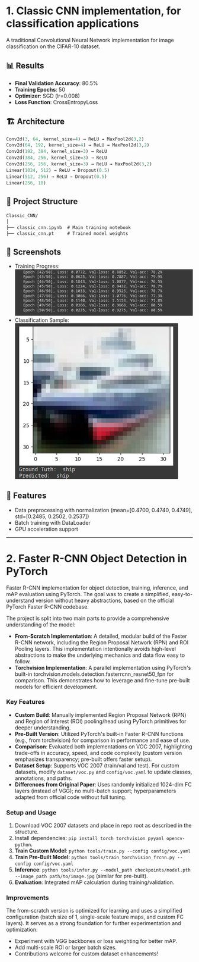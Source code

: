 # 1. Classic CNN implementation, for classification applications

A traditional Convolutional Neural Network implementation for image classification on the CIFAR-10 dataset.

## 📊 Results
- **Final Validation Accuracy**: 80.5%
- **Training Epochs**: 50
- **Optimizer**: SGD (lr=0.008)
- **Loss Function**: CrossEntropyLoss

## 🏗️ Architecture
```python
Conv2d(3, 64, kernel_size=4) → ReLU → MaxPool2d(3,2)
Conv2d(64, 192, kernel_size=4) → ReLU → MaxPool2d(3,2)  
Conv2d(192, 384, kernel_size=3) → ReLU
Conv2d(384, 256, kernel_size=3) → ReLU
Conv2d(256, 256, kernel_size=3) → ReLU → MaxPool2d(3,2)
Linear(1024, 512) → ReLU → Dropout(0.5)
Linear(512, 256) → ReLU → Dropout(0.5)
Linear(256, 10)
```

## 📁 Project Structure
```
Classic_CNN/
│
├── classic_cnn.ipynb  # Main training notebook
├── classic_cnn.pt     # Trained model weights
```

## 📸 Screenshots
 - Training Progress: ![](Classic_CNN/media/training_progress.png)
 - Classification Sample: ![](Classic_CNN/media/sample1.png)

## 🚀 Features
- Data preprocessing with normalization (mean=[0.4700, 0.4740, 0.4749], std=[0.2485, 0.2502, 0.2537])
- Batch training with DataLoader
- GPU acceleration support


-------
# 2. Faster R-CNN Object Detection in PyTorch

 Faster R-CNN implementation for object detection, training, inference, and mAP evaluation using PyTorch. The goal was to create a simplified, easy-to-understand version without heavy abstractions, based on the official PyTorch Faster R-CNN codebase. 

The project is split into two main parts to provide a comprehensive understanding of the model:
- **From-Scratch Implementation**: A detailed, modular build of the Faster R-CNN network, including the Region Proposal Network (RPN) and ROI Pooling layers. This implementation intentionally avoids high-level abstractions to make the underlying mechanics and data flow easy to follow.
- **Torchvision Implementation**: A parallel implementation using PyTorch's built-in torchvision.models.detection.fasterrcnn_resnet50_fpn for comparison. This demonstrates how to leverage and fine-tune pre-built models for efficient development.

### Key Features
- **Custom Build**: Manually implemented Region Proposal Network (RPN) and Region of Interest (ROI) pooling/head using PyTorch primitives for deeper understanding.
- **Pre-Built Version**: Utilized PyTorch's built-in Faster R-CNN functions (e.g., from torchvision) for comparison in performance and ease of use.
- **Comparison**: Evaluated both implementations on VOC 2007, highlighting trade-offs in accuracy, speed, and code complexity (custom version emphasizes transparency; pre-built offers faster setup).
- **Dataset Setup**: Supports VOC 2007 (train/val and test). For custom datasets, modify `dataset/voc.py` and `config/voc.yaml` to update classes, annotations, and paths.
- **Differences from Original Paper**: Uses randomly initialized 1024-dim FC layers (instead of VGG); no multi-batch support; hyperparameters adapted from official code without full tuning.

### Setup and Usage
1. Download VOC 2007 datasets and place in repo root as described in the structure.
2. Install dependencies: `pip install torch torchvision pyyaml opencv-python`.
3. **Train Custom Model**: `python tools/train.py --config config/voc.yaml`
4. **Train Pre-Built Model**: `python tools/train_torchvision_frcnn.py --config config/voc.yaml`
5. **Inference**: `python tools/infer.py --model_path checkpoints/model.pth --image_path path/to/image.jpg` (similar for pre-built).
6. **Evaluation**: Integrated mAP calculation during training/validation.

### Improvements
 The from-scratch version is optimized for learning and uses a simplified configuration (batch size of 1, single-scale feature maps, and custom FC layers). It serves as a strong foundation for further experimentation and optimization: 
- Experiment with VGG backbones or loss weighting for better mAP.
- Add multi-scale ROI or larger batch sizes.
- Contributions welcome for custom dataset enhancements!

  
